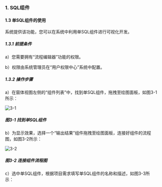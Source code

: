 ### 1. SQL组件

#### 1.3 单SQL组件的使用

系统提供该功能，您可以在系统中利用单SQL组件进行可视化开发。

##### 1.3.1 前提条件

a）您需要拥有“流程编辑器”功能的权限。

b）权限由系统管理员在“用户权限中心”系统中配置。

##### 1.3.2 操作步骤

a）在窗体视图左侧的“组件列表”中，找到单SQL组件，拖拽至绘图面板，如图3-1所示：

![3-1](https://www.feisuanyz.com/fsimage/zc-image/cz_22_2_1_01.png)

##### 图3-1 找到单SQL组件

b）为显示效果，选择一个“输出结果”组件拖拽至绘图面板，连接好组件的流程图，如图3-2所示：

![3-2](https://www.feisuanyz.com/fsimage/zc-image/cz_22_2_1_02.png)

##### 图3-2 连接组件流程图

c）选中单SQL组件，根据项目需求填写单SQL组件的名称和描述，如图3-3所示：
